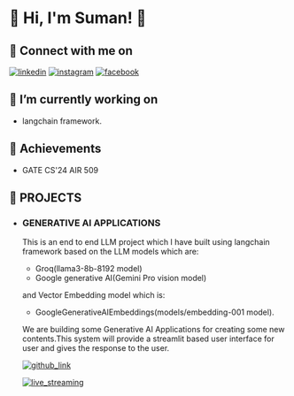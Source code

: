  # 🔗 Hi, I'm Suman! 👋
 
 ## 🔗 Connect with me on
[![linkedin](https://img.shields.io/badge/linkedin-0A66C2?style=for-the-badge&logo=linkedin&logoColor=white)](https://www.linkedin.com/in/sumanroy2004/) [![instagram](https://img.shields.io/badge/instagram-1DA1F?style=for-the-badge&logo=instagram&logoColor=white)](https://www.instagram.com/su_man.roy2004/?hl=en)  [![facebook](https://img.shields.io/badge/facebook-1DA1A2?style=for-the-badge&logo=facebook&logoColor=white)](https://www.facebook.com/profile.php?id=100069838520957) 
 
 ## 🔗 I’m currently working on
 -  langchain framework.
   
 ## 🔗 Achievements
 -  GATE CS'24 AIR 509

 ## 🔗 PROJECTS
   - ### GENERATIVE AI APPLICATIONS
     This is an end to end LLM project which I have built using langchain framework based on the LLM models which are:
     - Groq(llama3-8b-8192 model)
     - Google generative AI(Gemini Pro vision model)
     
     and Vector Embedding model which is:
     - GoogleGenerativeAIEmbeddings(models/embedding-001 model).
     
     We are building some Generative AI Applications for creating some new contents.This system will provide a streamlit based user interface for user and gives the response to the user.

     [![github_link](https://img.shields.io/badge/github_link-0A66C2?style=for-the-badge&logo=github&logoColor=white)](https://github.com/SumanRoy004/Generative-AI-Applications.git)

     [![live_streaming](https://img.shields.io/badge/live_streaming-1DA1F2?style=for-the-badge&logo=live_streaming&logoColor=white)](https://generative-ai-applications-hpfyczynpjmdihtj2qlvjj.streamlit.app/)
      
            

<!---
SumanRoy004/SumanRoy004 is a ✨ special ✨ repository because its `README.md` (this file) appears on your GitHub profile.
You can click the Preview link to take a look at your changes.
--->
